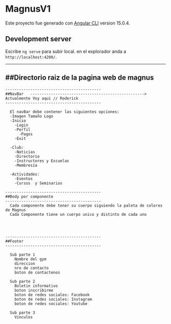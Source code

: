 # MagnusV1

Este proyecto fue generado con [Angular CLI](https://github.com/angular/angular-cli) version 15.0.4.

## Development server

Escribe  `ng serve` para subir local. en el explorador anda a `http://localhost:4200/`. 


-------------------------------------------
##Directorio raiz de la pagina web de magnus
-------------------------------------------

    ------------------------------------------
    ##NavBar   --------------------------------------------------> Actualmente Voy aqui // Roderick
    ------------------------------------------

      El navBar debe contener las siguientes opciones:
      -Imagen Tamaño Logo
      -Inicio
        -Login
        -Perfil
          -Pagos
        -Exit

      -Club:
        -Noticias
        -Directorio
        -Instructores y Escuelas
        -Membresía

      -Actividades:
        -Eventos
        -Cursos  y Seminarios

    ------------------------------------------
    ##Body por componente
    ------------------------------------------
      Cada componente debe tener su cuerpo siguiendo la paleta de colores de Magnus
      Cada Componente tiene un cuerpo unico y distinto de cada uno
      



    ------------------------------------------
    ##Footer
    ------------------------------------------

      Sub parte 1
        Nombre del gym
        direccion
        nro de contacto
        boton de contactenos

      Sub parte 2
        Boletin informativo
        boton inscribirme
        boton de redes sociales: Facebook
        boton de redes sociales: Instagram
        boton de redes sociales: Youtube

      Sub parte 3
        Vinculos